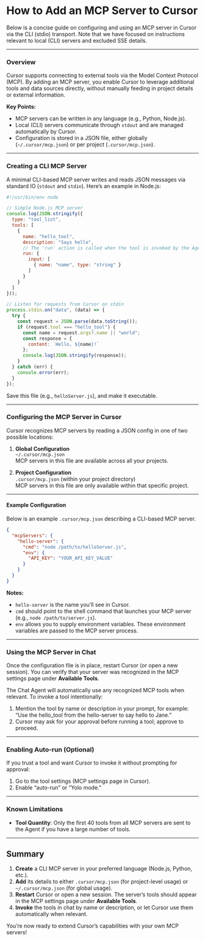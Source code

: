 # How to Add an MCP Server to Cursor

Below is a concise guide on configuring and using an MCP server in Cursor via the CLI (stdio) transport. Note that we have focused on instructions relevant to local (CLI) servers and excluded SSE details.

---

### Overview

Cursor supports connecting to external tools via the Model Context Protocol (MCP). By adding an MCP server, you enable Cursor to leverage additional tools and data sources directly, without manually feeding in project details or external information. 

**Key Points:**
- MCP servers can be written in any language (e.g., Python, Node.js).
- Local (CLI) servers communicate through `stdout` and are managed automatically by Cursor.
- Configuration is stored in a JSON file, either globally (`~/.cursor/mcp.json`) or per project (`.cursor/mcp.json`).

---

### Creating a CLI MCP Server

A minimal CLI-based MCP server writes and reads JSON messages via standard IO (`stdout` and `stdin`). Here’s an example in Node.js:

```js
#!/usr/bin/env node

// Simple Node.js MCP server
console.log(JSON.stringify({
  type: "tool_list",
  tools: [
    {
      name: "hello_tool",
      description: "Says hello",
      // The 'run' action is called when the tool is invoked by the Agent
      run: {
        input: [
          { name: "name", type: "string" }
        ]
      }
    }
  ]
}));

// Listen for requests from Cursor on stdin
process.stdin.on("data", (data) => {
  try {
    const request = JSON.parse(data.toString());
    if (request.tool === "hello_tool") {
      const name = request.args?.name || "world";
      const response = {
        content: `Hello, ${name}!`
      };
      console.log(JSON.stringify(response));
    }
  } catch (err) {
    console.error(err);
  }
});
```

Save this file (e.g., `helloServer.js`), and make it executable.

---

### Configuring the MCP Server in Cursor

Cursor recognizes MCP servers by reading a JSON config in one of two possible locations:

1. **Global Configuration**  
   `~/.cursor/mcp.json`  
   MCP servers in this file are available across all your projects.

2. **Project Configuration**  
   `.cursor/mcp.json` (within your project directory)  
   MCP servers in this file are only available within that specific project.

---

#### Example Configuration

Below is an example `.cursor/mcp.json` describing a CLI-based MCP server.

```json
{
  "mcpServers": {
    "hello-server": {
      "cmd": "node /path/to/helloServer.js",
      "env": {
        "API_KEY": "YOUR_API_KEY_VALUE"
      }
    }
  }
}
```

**Notes:**
- `hello-server` is the name you’ll see in Cursor.
- `cmd` should point to the shell command that launches your MCP server (e.g., `node /path/to/server.js`).
- `env` allows you to supply environment variables. These environment variables are passed to the MCP server process.

---

### Using the MCP Server in Chat

Once the configuration file is in place, restart Cursor (or open a new session). You can verify that your server was recognized in the MCP settings page under **Available Tools**.

The Chat Agent will automatically use any recognized MCP tools when relevant. To invoke a tool intentionally:
1. Mention the tool by name or description in your prompt, for example:  
   “Use the hello_tool from the hello-server to say hello to Jane.”
2. Cursor may ask for your approval before running a tool; approve to proceed.

---

### Enabling Auto-run (Optional)

If you trust a tool and want Cursor to invoke it without prompting for approval:
1. Go to the tool settings (MCP settings page in Cursor).
2. Enable “auto-run” or “Yolo mode.”

---

### Known Limitations

- **Tool Quantity**: Only the first 40 tools from all MCP servers are sent to the Agent if you have a large number of tools.
---

## Summary

1. **Create** a CLI MCP server in your preferred language (Node.js, Python, etc.).  
2. **Add** its details to either `.cursor/mcp.json` (for project-level usage) or `~/.cursor/mcp.json` (for global usage).  
3. **Restart** Cursor or open a new session. The server’s tools should appear in the MCP settings page under **Available Tools**.  
4. **Invoke** the tools in chat by name or description, or let Cursor use them automatically when relevant.

You’re now ready to extend Cursor’s capabilities with your own MCP servers!
